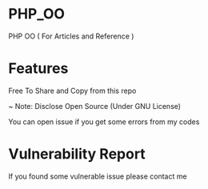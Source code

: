 # PHP_OO
PHP OO ( For Articles and Reference )

# Features
Free To Share and Copy from this repo

~ Note: Disclose Open Source (Under GNU License) 

You can open issue if you get some errors from my codes

# Vulnerability Report 
If you found some vulnerable issue please contact me 
